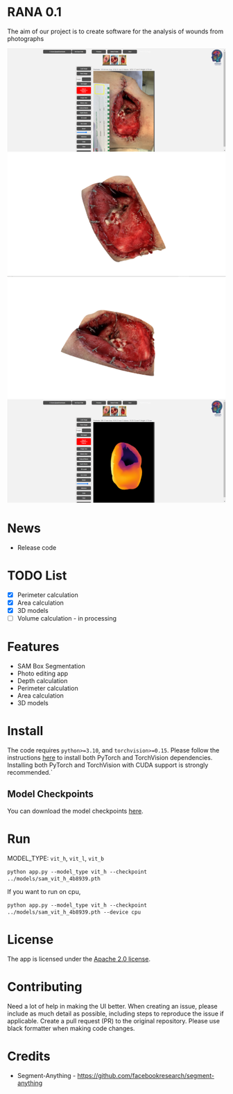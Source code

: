 # RANA 0.1
The aim of our project is to create software for the analysis of wounds from photographs

![](https://github.com/Dmitry-lab0/Wound_analysis_RANA/blob/main/images/image5.png?raw=true)
![](https://github.com/Dmitry-lab0/Wound_analysis_RANA/blob/main/images/image3.png?raw=true)
![](https://github.com/Dmitry-lab0/Wound_analysis_RANA/blob/main/images/image4.png?raw=true)
![](https://github.com/Dmitry-lab0/Wound_analysis_RANA/blob/main/images/image6.png?raw=true)

# News
- Release code

# TODO List
- [x] Perimeter calculation
- [x] Area calculation
- [x] 3D models
- [ ] Volume calculation - in processing

# Features
- SAM Box Segmentation
- Photo editing app
- Depth calculation
- Perimeter calculation
- Area calculation
- 3D models

# Install
The code requires `python>=3.10`,  and `torchvision>=0.15`. Please follow the instructions [here](https://pytorch.org/get-started/locally/) to install both PyTorch and TorchVision dependencies. Installing both PyTorch and TorchVision with CUDA support is strongly recommended.`

## Model Checkpoints
You can download the model checkpoints [here](https://github.com/facebookresearch/segment-anything#model-checkpoints).  

# Run

MODEL_TYPE: `vit_h`, `vit_l`, `vit_b`
```bash!
python app.py --model_type vit_h --checkpoint ../models/sam_vit_h_4b8939.pth
```

If you want to run on cpu, 
```bash!
python app.py --model_type vit_h --checkpoint ../models/sam_vit_h_4b8939.pth --device cpu
```
# License

The app is licensed under the [Apache 2.0 license](https://github.com/Dmitry-lab0/Wound_analysis_RANA/blob/main/LICENSE).

# Contributing

Need a lot of help in making the UI better.
When creating an issue, please include as much detail as possible, including steps to reproduce the issue if applicable.
Create a pull request (PR) to the original repository. Please use black formatter when making code changes.

# Credits

- Segment-Anything - https://github.com/facebookresearch/segment-anything
